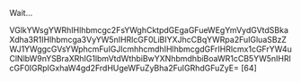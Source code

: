 Wait...

VGlkYWsgYWRhIHlhbmcgc2FsYWghCktpdGEgaGFueWEgYmVydGVtdSBkaXdha3R1IHlhbmcga3VyYW5nIHRlcGF0LiBIYXJhcCBqYWRpa2FuIGluaSBzZWJ1YWggcGVsYWphcmFuIGJlcmhhcmdhIHlhbmcgdGFrIHRlcmx1cGFrYW4uClNlbW9nYSBraXRhIG1lbmVtdWthbiBwYXNhbmdhbiBoaWR1cCB5YW5nIHRlcGF0IGRpIGxhaW4gd2FrdHUgeWFuZyBha2FuIGRhdGFuZyE= [64]

